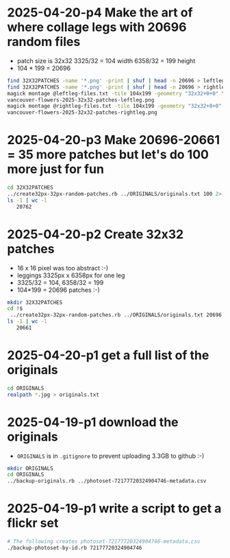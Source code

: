 # 2025-04-20-p4 Make the art of where collage legs with 20696 random files 
* patch size is 32x32 3325/32 = 104 width 6358/32 = 199 height
* 104 * 199 = 20696
```bash
find 32X32PATCHES -name '*.png' -print | shuf | head -n 20696 > leftleg-files.txt
find 32X32PATCHES -name '*.png' -print | shuf | head -n 20696 > rightleg-files.txt
magick montage @leftleg-files.txt -tile 104x199 -geometry "32x32+0+0" \
vancouver-flowers-2025-32x32-patches-leftleg.png
magick montage @rightleg-files.txt -tile 104x199 -geometry "32x32+0+0" \
vancouver-flowers-2025-32x32-patches-rightleg.png
```
# 2025-04-20-p3 Make 20696-20661 = 35 more patches but let's do 100 more just for fun
```bash
cd 32X32PATCHES
../create32px-32px-random-patches.rb ../ORIGINALS/originals.txt 100 2> one-hundred-more-stderr.txt &
ls -1 | wc -l
   20762
```
# 2025-04-20-p2 Create 32x32 patches 
* 16 x 16 pixel was too abstract :-)
* leggings	3325px x 6358px for one leg
* 3325/32 = 104, 6358/32 = 199
* 104*199 = 20696 patches :-)
  
```bash
mkdir 32X32PATCHES
cd !$
 ../create32px-32px-random-patches.rb ../ORIGINALS/originals.txt 20696 2> stderr.txt &
ls -1 | wc -l
   20661
```  
# 2025-04-20-p1 get a full list of the originals
```bash
cd ORIGINALS
realpath *.jpg > originals.txt
```
# 2025-04-19-p1 download the originals
* `ORIGINALS` is in `.gitignore` to prevent uploading 3.3GB to github :-)

```bash
mkdir ORIGINALS
cd ORIGINALS
../backup-originals.rb ../photoset-72177720324904746-metadata.csv
```

# 2025-04-19-p1 write a script to get a flickr set

```bash
# The following creates photoset-72177720324904746-metadata.csv
./backup-photoset-by-id.rb 72177720324904746
```
